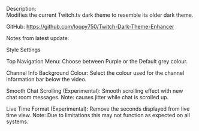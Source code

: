 Description:  
Modifies the current Twitch.tv dark theme to resemble its older dark theme.  

GitHub: https://github.com/loopy750/Twitch-Dark-Theme-Enhancer


Notes from latest update:  


Style Settings  

Top Navigation Menu: Choose between Purple or the Default grey colour.  

Channel Info Background Colour: Select the colour used for the channel information bar below the video.  

Smooth Chat Scrolling (Experimental): Smooth scrolling effect with new chat room messages. Note: causes jitter while chat is scrolled up.  

Live Time Format (Experimental): Remove the seconds displayed from live time view. Note: Due to limitations this may not function as expected on all systems.

